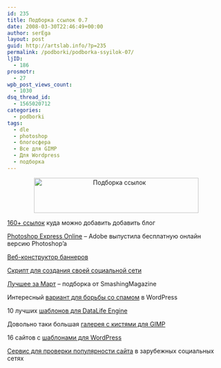 ```yaml
---
id: 235
title: Подборка ссылок 0.7
date: 2008-03-30T22:46:49+00:00
author: serEga
layout: post
guid: http://artslab.info/?p=235
permalink: /podborki/podborka-ssyilok-07/
ljID:
  - 186
prosmotr:
  - 27
wpb_post_views_count:
  - 1030
dsq_thread_id:
  - 1565020712
categories:
  - podborki
tags:
  - dle
  - photoshop
  - блогосфера
  - Все для GIMP
  - Для Wordpress
  - подборка
---
```

<p style="text-align: center;">
  <img class="aligncenter size-full wp-image-280" title="blogosfera1" src="http://artslab.info/wp-content/uploads/blogosfera2.gif" alt="Подборка ссылок" width="381" height="81" />
</p>

 <a title="каталоги, рейтинги - куда можно добавить свой блог" href="http://smopro.ru/category/blog/159-ssyilok-kuda-dobavit-blog/" target="_blank">160+ ссылок</a> куда можно добавить добавить блог

<a title="бесплатный фотошоп" href="http://tods-blog.com.ua/design/photoshop-express-online/" target="_blank">Photoshop Express Online</a> &#8211; Adobe выпустила бесплатную онлайн версию Photoshop&#8217;a

<a title="banner fans" href="http://fxcraft.info/2008/03/29/onlajn-konstruktor-bannerov/" target="_blank">Веб-конструктор баннеров</a>

<a title="скачать explay cms" href="http://alex-home.spb.ru/explay.html" target="_blank">Скрипт для создания своей социальной сети</a>

<a title="лучшее из сети за март" href="http://www.smashingmagazine.com/2008/03/27/best-of-march-2008/" target="_blank">Лучшее за Март</a> &#8211; подборка от SmashingMagazine

Интересный <a title="Система АнтиСпам " href="http://maxsite.org/antispam2" target="_blank">вариант для борьбы со спамом</a> в WordPress

10 лучших <a title="скачать лучшие шаблоны для DLE" href="http://www.mircms.ru/2008/03/23/10-luchshih-shablonov-dlya-datalife-engine/" target="_blank">шаблонов для DataLife Engine</a>

Довольно таки большая <a title="Скачать кисти для GIMP" href="http://project-gimpbc.deviantart.com/gallery/" target="_blank">галерея с кистями для GIMP</a>

16 сайтов с <a title="шаблоны для вордпресс" href="http://artslab.info/?page_id=267" target="_blank">шаблонами для WordPress</a>

<a title="популярность сайта в социальных сетях" href="http://www.socialscan.com/" target="_blank">Сервис для проверки популярности сайта</a> в зарубежных социальных сетях